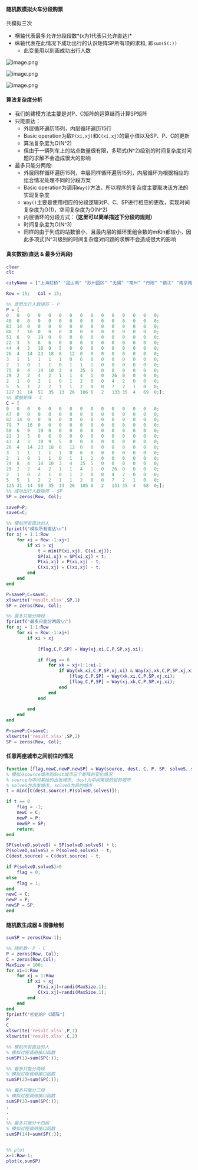 #### 随机数模拟火车分段购票

共模拟三次

- 横轴代表最多允许分段段数*(x为1代表只允许直达)*
- 纵轴代表在此情况下成功出行的认识矩阵SP所有项的求和, 即`sum(S(:))`
  - 此变量用以刻画成功出行人数

![image.png](https://upload-images.jianshu.io/upload_images/12014150-ac5f998a0ec17b2f.png?imageMogr2/auto-orient/strip%7CimageView2/2/w/1240)





![image.png](https://upload-images.jianshu.io/upload_images/12014150-4bdeecdf01f05c9c.png?imageMogr2/auto-orient/strip%7CimageView2/2/w/1240)





![image.png](https://upload-images.jianshu.io/upload_images/12014150-9099de767a2d0b07.png?imageMogr2/auto-orient/strip%7CimageView2/2/w/1240)





#### 算法复杂度分析

- 我们的建模方法主要是对P、C矩阵的运算继而计算SP矩阵
- 只能直达：
  - 外层循环遍历15列，内层循环遍历15行
  - Basic operation为取`P(xi,xj)`和`C(xi,xj)`的最小值以及SP、P、C的更新
  - 算法复杂度为O(N^2)
  - 但由于一辆列车上的站点数量很有限，多项式(N^2)级别的时间复杂度对问题的求解不会造成很大的影响
- 最多只能分两段:
  - 外层同样循环遍历15列，中层同样循环遍历15列，内层循环为根据相应的组合情况处理不同的分段方案
  - Basic operation为调用`Way()`方法，所以程序的复杂度主要取决该方法的实现复杂度
  - `Way()`主要是使用相应的分段逻辑对P、C、SP进行相应的更改，实现时间复杂度为O(1)，空间复杂度为O(N^2)
  - 内层循环的分段方式：**（这里可以简单描述下分段的规则）**
  - 时间复杂度为O(N^3)
  - 同样的由于列成的站数很小，且最内层的循环里组合数的m和n都较小，因此多项式(N^3)级别的时间复杂度对问题的求解不会造成很大的影响

#### 真实数据(直达 & 最多分两段)

```matlab
clear
clc

cityName = ["上海虹桥" "昆山南" "苏州园区" "无锡" "常州" "丹阳" "镇江" "南京南" "全椒" "肥东" "合肥" "六安" "金寨" "麻城北" "武昌"];

Row = 15;   Col = 15;

%% 意愿出行人数矩阵 - P
P = [
0	0	0	0	0	0	0	0	0	0	0	0	0	0	0;
48	0	0	0	0	0	0	0	0	0	0	0	0	0	0;
83	14	0	0	0	0	0	0	0	0	0	0	0	0	0;
80	7	16	0	0	0	0	0	0	0	0	0	0	0	0;
51	6	9	19	0	0	0	0	0	0	0	0	0	0	0;
22	3	5	6	6	0	0	0	0	0	0	0	0	0	0;
44	4	3	10	9	5	0	0	0	0	0	0	0	0	0;
26	4	14	23	18	8	12	0	0	0	0	0	0	0	0;
3	1	1	1	1	1	0	6	0	0	0	0	0	0	0;
2	1	0	1	1	0	1	1	1	0	0	0	0	0	0;
75	8	4	14	10	3	4	35	5	0	0	0	0	0	0;
29	2	2	4	2	1	1	4	1	0	26	0	0	0	0;
2	1	0	2	1	0	1	2	0	0	4	2	0	0	0;
5	5	1	2	2	1	1	2	0	0	7	2	1	0	0;
127	31	14	51	35	13	26	106	6	2	133	35	4	69	0;];
%% 票额矩阵 - C
C = [
0	0	0	0	0	0	0	0	0	0	0	0	0	0	0;
47	0	0	0	0	0	0	0	0	0	0	0	0	0	0;
82	14	0	0	0	0	0	0	0	0	0	0	0	0	0;
79	7	16	0	0	0	0	0	0	0	0	0	0	0	0;
50	6	9	19	0	0	0	0	0	0	0	0	0	0	0;
22	3	5	6	6	0	0	0	0	0	0	0	0	0	0;
43	4	3	10	9	5	0	0	0	0	0	0	0	0	0;
26	4	14	23	18	8	12	0	0	0	0	0	0	0	0;
3	1	1	1	1	1	0	6	0	0	0	0	0	0	0;
2	1	0	1	1	0	1	1	1	0	0	0	0	0	0;
74	8	4	14	10	3	4	35	5	0	0	0	0	0	0;
29	2	2	4	2	1	1	4	1	0	26	0	0	0	0;
2	1	0	2	1	0	1	2	0	0	4	2	0	0	0;
5	5	1	2	2	1	1	2	0	0	7	2	1	0	0;
125	31	14	50	35	13	26	105	6	2	131	35	4	68	0;];
%% 成功出行人数矩阵 - SP
SP = zeros(Row, Col);

saveP=P;
saveC=C;

%% 模拟所有直达的人
fprintf("模拟所有直达\n")
for xj = 1:1:Row
    for xi = Row:-1:xj+1
        if xi > xj
            t = min(P(xi,xj), C(xi,xj));
            SP(xi,xj) = SP(xi,xj) + t;
            P(xi,xj) = P(xi,xj) - t;
            C(xi,xj) = C(xi,xj) - t;
        end
    end
end

P=saveP;C=saveC;
xlswrite('result.xlsx',SP,1)
SP = zeros(Row, Col);

%% 最多只能分两段
fprintf("最多只能分两段\n")
for xj = 1:1:Row
    for xi = Row:-1:xj+1
        if xi > xj
            
            [flag,C,P,SP] = Way(xj,xi,C,P,SP,xj,xi);

            if flag == 0
                for xk = xj+1:1:xi-1                    
                    if Way(xk,xi,C,P,SP,xj,xi) & Way(xj,xk,C,P,SP,xj,xi)
                        [flag,C,P,SP] = Way(xk,xi,C,P,SP,xj,xi);
                        [flag,C,P,SP] = Way(xj,xk,C,P,SP,xj,xi);
                    end
                end
            end
            
        end
    end
end

P=saveP;C=saveC;
xlswrite('result.xlsx',SP,2)
SP = zeros(Row, Col);
```



#### 任意两座城市之间前往的情况

```matlab
function [flag,newC,newP,newSP] = Way(source, dest, C, P, SP, solveS, solveD)
% 模拟从source城市到dest城市三个矩阵的变化情况
% source为中间某段的出发城市, dest为中间某段的目的城市
% solveS为出发城市, solveD为目的城市
t = min([C(dest,source),P(solveD,solveS)]);

if t == 0
    flag = -1;
    newC = C;
    newP = P;
    newSP = SP;
    return;
end

SP(solveD,solveS) = SP(solveD,solveS) + t;
P(solveD,solveS) = P(solveD,solveS) - t;
C(dest,source) = C(dest,source) - t;

if P(solveD,solveS)>0
    flag = 0;
else
    flag = 1;
end
newC = C;
newP = P;
newSP = SP;
end
```

#### 随机数生成器 & 图像绘制

```matlab
sumSP = zeros(Row-1);

%% 随机数- P - C
P = zeros(Row, Col);
C = zeros(Row,Col);
MaxSize = 100;
for xi=1:Row
    for xj = 1:Row
        if xi > xj
            P(xi,xj)=randi(MaxSize,1);
            C(xi,xj)=randi(MaxSize,1);
        end
    end 
end
fprintf("初始的P C矩阵")
P
C
xlswrite('result.xlsx',P,1)
xlswrite('result.xlsx',C,2)

%% 模拟所有直达的人
% 模拟过程调用接口函数
sumSP(1)=sum(SP(:));

%% 最多只能分两段
% 模拟过程调用接口函数
sumSP(2)=sum(SP(:));

%% 最多只能分三段
% 模拟过程调用接口函数
sumSP(3)=sum(SP(:));
.
.
.
%% 最多只能分十四段
% 模拟过程调用接口函数
sumSP(14)=sum(SP(:));


%% plot
x=1:Row-1;
plot(x,sumSP)

```

